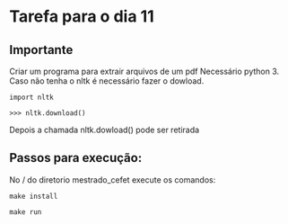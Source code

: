 # Tarefa para o dia 11


##  Importante
Criar um programa para extrair arquivos de um pdf
Necessário python 3. Caso não tenha o nltk é necessário fazer o dowload.

```import nltk```  

```>>> nltk.download()```  

Depois a chamada nltk.dowload() pode ser retirada

## Passos para execução:

No / do diretorio mestrado_cefet  execute os comandos:

```make install```  

```make run```  
